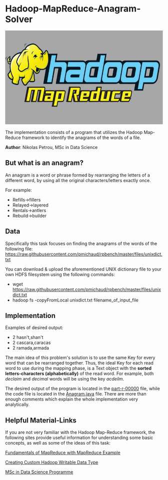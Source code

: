 # Hadoop-MapReduce-Anagram-Solver

<p align="center">
  <img src="https://github.com/nikopetr/Hadoop-MapReduce-Anagram-Solver/blob/main/hadoop_img.png" width="700" height="300"/>
</p>

The implementation consists of a program that utilizes the Hadoop Map-Reduce framework to identify the anagrams of the words of a file.

**Author**: Nikolas Petrou, MSc in Data Science


## But what is an anagram?
An anagram is a word or phrase formed by rearranging the letters of a different word, by using all the original characters/letters exactly once.

For example:
- Refills→fillers
- Relayed→layered
- Rentals→antlers
- Rebuild→builder


## Data 
Specifically this task focuses on finding the anagrams of the words of the following file: https://raw.githubusercontent.com/pmichaud/rpbench/master/files/unixdict.txt

You can download & upload the aforementioned UNIX dictionary file to your own HDFS filesystem using the following commands:
- wget https://raw.githubusercontent.com/pmichaud/rpbench/master/files/unixdict.txt
- hadoop fs -copyFromLocal unixdict.txt filename_of_input_file


## Implementation
Examples of desired output:
- 2 hasn't,shan't
- 2 cascara,caracas
- 2 ramada,armada

The main idea of this problem's solution is to use the same Key for every word that can be rearranged together. Thus, the ideal Key for each read word to use during the mapping phase, is a Text object with the **sorted letters-characters (alphabetically)** of the read word. For example, both _declaim_ and _decimal_ words will be using the key _acdeilm_.

The desired output of the program is located in the [part-r-00000](https://github.com/nikopetr/Hadoop-MapReduce-Anagram-Solver/blob/main/Anagram/part-r-00000) file, while the code file is located in the [Anagram.java](https://github.com/nikopetr/Hadoop-MapReduce-Anagram-Solver/blob/main/Anagram/src/Anagram.java) file. There are more than enough comments which explain the whole implementation very analytically.


## Helpful Material-Links
If you are not very familiar with the Hadoop Map-Reduce framework, the following sites provide useful information for understanding some basic concepts, as well as some of the ideas of this task:

[Fundamentals of MapReduce with MapReduce Example](https://medium.com/edureka/mapreduce-tutorial-3d9535ddbe7c)

[Creating Custom Hadoop Writable Data Type](http://hadooptutorial.info/creating-custom-hadoop-writable-data-type/)

[MSc in Data Science Programme](https://datascience.cy/)
